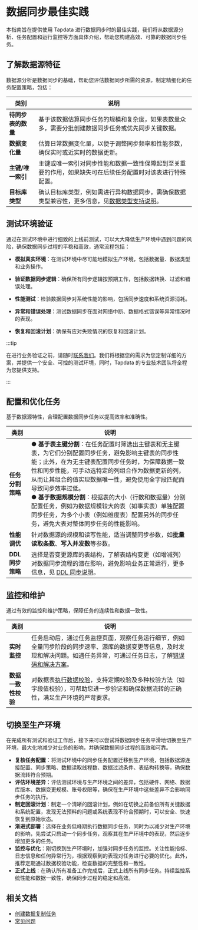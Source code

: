 # 数据同步最佳实践

本指南旨在提供使用 Tapdata 进行数据同步时的最佳实践，我们将从数据源分析、任务配置和运行监控等方面具体介绍，帮助您构建高效、可靠的数据同步任务。



## 了解数据源特征

数据源分析是数据同步的基础，帮助您评估数据同步所需的资源，制定精细化的任务配置策略，包括：

| 类别               | 说明                                                         |
| ------------------ | ------------------------------------------------------------ |
| **待同步表的数量** | 基于该数据估算同步任务的规模和复杂度，如果表数量众多，需要分批创建数据同步任务或优先同步关键数据。 |
| **数据变化量**     | 估算日常数据变化量，以便于调整同步频率和性能参数，确保实时或近实时的数据更新。 |
| **主键/唯一索引**  | 主键或唯一索引对同步性能和数据一致性保障起到至关重要的作用，如果缺失可在后续任务配置时对该表进行特殊配置。 |
| **目标库类型**     | 确认目标库类型，例如需进行异构数据同步，需确保数据类型兼容性，更多信息，见[数据类型支持说明](../user-guide/no-supported-data-type.md)。 |

## 测试环境验证

通过在测试环境中进行细致的上线前测试，可以大大降低生产环境中遇到问题的风险，确保数据同步过程的平稳和高效，通常流程包括：

- **模拟真实环境**：在测试环境中尽可能地模拟生产环境，包括数据量、数据类型和业务操作。

- **验证数据同步逻辑**：确保所有同步逻辑按预期工作，包括数据转换、过滤和错误处理。

- **性能测试**：检验数据同步对系统性能的影响，包括同步速度和系统资源消耗。

- **异常和错误处理**：测试数据同步在面对网络中断、数据格式错误等异常情况时的表现。

- **恢复和回滚计划**：确保有应对失败情况的恢复和回滚计划。

:::tip

在进行业务验证之前，请随时[联系我们](../support.md)。我们将根据您的需求为您定制详细的方案，并提供一个安全、可控的测试环境，同时，Tapdata 的专业技术团队将全程为您提供支持。

:::



## 配置和优化任务

基于数据源特性，合理配置数据同步任务以提高效率和准确性。

| 类别             | 说明                                                         |
| ---------------- | ------------------------------------------------------------ |
| **任务分割策略** | ●  **基于表主键分割**：在任务配置时筛选出主键表和无主键表，为它们分别配置同步任务，避免影响主键表的同步性能；此外，在为无主键表配置同步任务时，为保障数据一致性和同步性能，可手动选特定的列组合作为数据更新的列，从而让其组合的值实现数据唯一性，避免使用全字段匹配而导致同步效率过低。<br />●  **基于数据规模分割**：根据表的大小（行数和数据量）分别配置任务，例如为数据规模较大的表（如事实表）单独配置同步任务，为多个小表（例如维度表）配置另外的同步任务，避免大表对整体同步任务的性能影响。 |
| **性能调优**     | 针对数据源的规模和读写性能，适当调整同步参数，如**批量读取条数**、**写入并发数**等参数。 |
| **DDL同步策略**  | 选择是否变更源库的表结构，了解表结构变更（如增减列）对数据同步流程的潜在影响，避免影响业务正常运行，更多信息，见 [DDL 同步说明](../user-guide/handle-schema-change.md)。 |

## 监控和维护

通过有效的监控和维护策略，保障任务的连续性和数据一致性。

| 类别               | 说明                                                         |
| ------------------ | ------------------------------------------------------------ |
| **实时监控**       | 任务启动后，通过任务监控页面，观察任务运行细节，例如全量同步阶段的同步速率、源库的数据变更等信息，及时发现和解决问题。如遇任务异常，可通过任务日志，了解[错误码和解决方案](../troubleshooting/error-code.md)。 |
| **数据一致性校验** | 对数据表[执行数据校验](../user-guide/data-pipeline/verify-data.md)，支持定期校验及多种校验方法（如字段值校验），可帮助您进一步验证和确保数据流转的正确性，满足生产环境的严苛要求。 |



## 切换至生产环境

在完成所有测试和验证工作后，接下来可以尝试将数据同步任务平滑地切换至生产环境，最大化地减少对业务的影响，并确保数据同步过程的高效和可靠。

* **复核任务配置**：将测试环境中的同步任务配置迁移到生产环境，包括数据源连接配置、同步策略、数据读取线程数、数据过滤条件、表结构转换等，确保数据流转符合预期。
* **评估环境差异**：评估测试环境与生产环境之间的差异，包括硬件、网络、数据库版本、数据变更规模、账号权限等，确保在生产环境中这些差异不会影响同步任务的执行。
* **制定回滚计划**：制定一个清晰的回滚计划，例如在切换之前备份所有关键数据和系统配置，发现无法预料的问题或系统表现不符合预期时，可以安全、快速恢复到原始状态。
* **渐进式部署**：选择在业务低峰期执行数据同步任务，同时为以减少对生产环境的影响，先尝试只启动一个同步任务，观察其在生产环境中的表现，然后逐步增加更多的任务。
* **监控与优化**：刚切换到生产环境时，加强对同步任务的监控。关注性能指标、日志信息和任何异常行为，根据观察到的表现对任务进行必要的优化。此外，推荐定期通过数据校验功能，检查数据的完整性和一致性。
* **正式上线**：在确认所有准备工作完成后，正式上线所有同步任务。持续监控系统性能和数据一致性，确保同步过程的稳定和高效。

## 相关文档

* [创建数据复制任务](../user-guide/data-pipeline/copy-data/README.md)
* [常见问题](../faq/README.md)